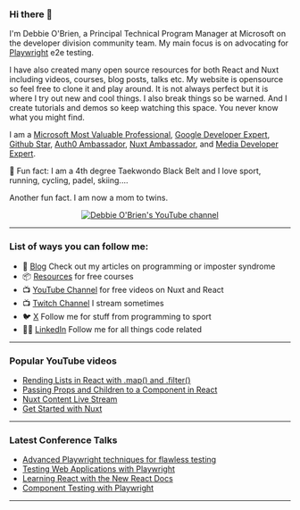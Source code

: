 ### Hi there 👋

I'm Debbie O'Brien, a Principal Technical Program Manager at Microsoft on the developer division community team. My main focus is on advocating for [Playwright](https://playwright.dev/) e2e testing. 

I have also created many open source resources for both React and Nuxt including videos, courses, blog posts, talks etc. My website is opensource so feel free to clone it and play around. It is not always perfect but it is where I try out new and cool things. I also break things so be warned. And I create tutorials and demos so keep watching this space. You never know what you might find.

I am a [Microsoft Most Valuable Professional](https://mvp.microsoft.com/en-us/PublicProfile/5003613?fullName=Debbie%20O%27Brien), [Google Developer Expert](https://developers.google.com/community/experts/directory/profile/profile-debbie_o_brien), [Github Star](https://stars.github.com/profiles/debs-obrien/), [Auth0 Ambassador](https://auth0.com/ambassador-program), [Nuxt Ambassador](https://nuxtjs.org/team), and [Media Developer Expert](https://cloudinary.com/mde).

🥋 Fun fact: I am a 4th degree Taekwondo Black Belt and I love sport, running, cycling, padel, skiing....

Another fun fact. I am now a mom to twins.

<p align="center">
  <a href="http://youtube.com/debbieobrien?sub_confirmation=1">
    <img src="https://img.shields.io/youtube/channel/subscribers/UCrNvYFsT1L3WczE8AizDQ6g?style=for-the-badge&logo=youtube&label=Youtube&color=blue" alt="Debbie O'Brien's YouTube channel"/>
  </a>
</p>

---

### List of ways you can follow me:

- 📝  [Blog](https://debbie.codes/blog) Check out my articles on programming or imposter syndrome
- 📦  [Resources](https://debbie.codes/resources) for free courses
- 📺  [YouTube Channel](https://www.youtube.com/channel/UCrNvYFsT1L3WczE8AizDQ6g/) for free videos on Nuxt and React
- 📺  [Twitch Channel](https://www.twitch.tv/debs_obrien) I stream sometimes
- 🐦  [X](https://twitter.com/debs_obrien) Follow me for stuff from programming to sport
- 👩‍💻  [LinkedIn](https://www.linkedin.com/in/debbie-o-brien-1a199975/) Follow me for all things code related

---

### Popular YouTube videos


- [Rending Lists in React with .map() and .filter()](https://youtu.be/PAByB3iaDk0)
- [Passing Props and Children to a Component in React](https://youtu.be/gYrhfHzUA4U)
- [Nuxt Content Live Stream](https://youtu.be/J_YDP6SdopA)
- [Get Started with Nuxt](https://youtu.be/IRKx97XfiYI)


---

### Latest Conference Talks


- [Advanced Playwright techniques for flawless testing](https://youtu.be/O0TeeSbQPWY)
- [Testing Web Applications with Playwright](https://youtu.be/dxbh0bl4It8)
- [Learning React with the New React Docs](https://youtu.be/-7odLW_hG7s)
- [Component Testing with Playwright](https://www.vuemastery.com/conferences/vueconf-us-2022/component-testing-with-playwright/)

---

